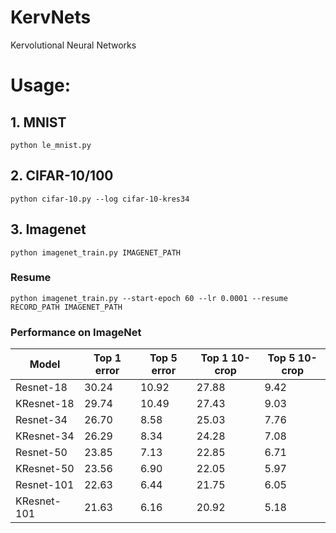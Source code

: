 # KervNets
Kervolutional Neural Networks

# Usage:
## 1. MNIST

    python le_mnist.py
    
## 2. CIFAR-10/100

    python cifar-10.py --log cifar-10-kres34
    

## 3. Imagenet

    python imagenet_train.py IMAGENET_PATH
    
### Resume
    python imagenet_train.py --start-epoch 60 --lr 0.0001 --resume RECORD_PATH IMAGENET_PATH

### Performance on ImageNet

|     Model     |  Top 1 error  |  Top 5 error  | Top 1 10-crop | Top 5 10-crop |
| ------------- | ------------- | ------------- | ------------- | ------------- |
| Resnet-18     |     30.24     |     10.92     |     27.88     |      9.42     |
| KResnet-18    |     29.74     |     10.49     |     27.43     |      9.03     |
| Resnet-34     |     26.70     |      8.58     |     25.03     |      7.76     |
| KResnet-34    |     26.29     |      8.34     |     24.28     |      7.08     |
| Resnet-50     |     23.85     |      7.13     |     22.85     |      6.71     |
| KResnet-50    |     23.56     |      6.90     |     22.05     |      5.97     |
| Resnet-101    |     22.63     |      6.44     |     21.75     |      6.05     |
| KResnet-101   |     21.63     |      6.16     |     20.92     |      5.18     |




